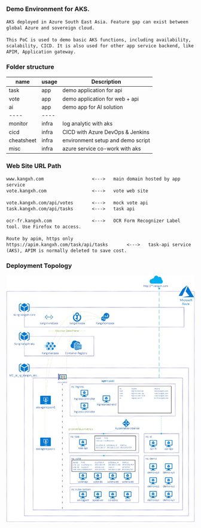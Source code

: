 ### Demo Environment for AKS. 

    AKS deployed in Azure South East Asia. Feature gap can exist between global Azure and sovereign cloud. 

    This PoC is used to demo basic AKS functions, including availability, scalability, CICD. It is also used for other app service backend, like APIM, Application gateway. 


### Folder structure

| name      | usage | Description                                   |
|----       | ----  | ----                                          |
|task       | app   | demo application for api                      |
|vote       | app   | demo application for web + api                |
|ai         | app   | demo app for AI solution                      |
|----       | ----                                                  |
|monitor    | infra | log analytic with aks                         |
|cicd       | infra | CICD with Azure DevOps & Jenkins              |
|cheatsheet | infra | environment setup and demo script             |
|misc       | infra | azure service co-work with aks                |


### Web Site URL Path

    www.kangxh.com                  <--->   main domain hosted by app service
    vote.kangxh.com                 <--->   vote web site

    vote.kangxh.com/api/votes       <--->   mock vote api
    task.kangxh.com/api/tasks       <--->   task api

    ocr-fr.kangxh.com               <--->   OCR Form Recognizer Label tool. Use Firefox to access. 

    Route by apim, https only
    https://apim.kangxh.com/task/api/tasks       <--->   task-api service (AKS), APIM is normally deleted to save cost.

### Deployment Topology

![aks](images/aks.jpg)